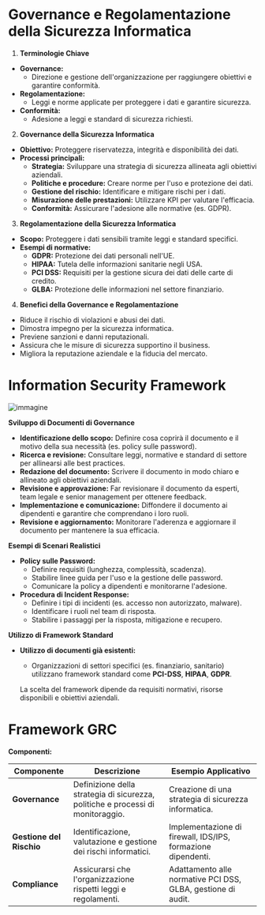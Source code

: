 # Governance e Regolamentazione della Sicurezza Informatica

 1. **Terminologie Chiave**
   - **Governance:** 
     - Direzione e gestione dell'organizzazione per raggiungere obiettivi e garantire conformità.
   - **Regolamentazione:** 
     - Leggi e norme applicate per proteggere i dati e garantire sicurezza.
   - **Conformità:** 
     - Adesione a leggi e standard di sicurezza richiesti.

 2. **Governance della Sicurezza Informatica**
   - **Obiettivo:** Proteggere riservatezza, integrità e disponibilità dei dati.
   - **Processi principali:**
     - **Strategia:** Sviluppare una strategia di sicurezza allineata agli obiettivi aziendali.
     - **Politiche e procedure:** Creare norme per l'uso e protezione dei dati.
     - **Gestione del rischio:** Identificare e mitigare rischi per i dati.
     - **Misurazione delle prestazioni:** Utilizzare KPI per valutare l'efficacia.
     - **Conformità:** Assicurare l'adesione alle normative (es. GDPR).

 3. **Regolamentazione della Sicurezza Informatica**
   - **Scopo:** Proteggere i dati sensibili tramite leggi e standard specifici.
   - **Esempi di normative:**
     - **GDPR:** Protezione dei dati personali nell'UE.
     - **HIPAA:** Tutela delle informazioni sanitarie negli USA.
     - **PCI DSS:** Requisiti per la gestione sicura dei dati delle carte di credito.
     - **GLBA:** Protezione delle informazioni nel settore finanziario.

 4. **Benefici della Governance e Regolamentazione**
   - Riduce il rischio di violazioni e abusi dei dati.
   - Dimostra impegno per la sicurezza informatica.
   - Previene sanzioni e danni reputazionali.
   - Assicura che le misure di sicurezza supportino il business.
   - Migliora la reputazione aziendale e la fiducia del mercato.


# Information Security Framework

![immagine](https://github.com/user-attachments/assets/a8a74226-0add-4c68-b3c7-85e80e911a5f)



 **Sviluppo di Documenti di Governance**
   - **Identificazione dello scopo:** Definire cosa coprirà il documento e il motivo della sua necessità (es. policy sulle password).
   - **Ricerca e revisione:** Consultare leggi, normative e standard di settore per allinearsi alle best practices.
   - **Redazione del documento:** Scrivere il documento in modo chiaro e allineato agli obiettivi aziendali.
   - **Revisione e approvazione:** Far revisionare il documento da esperti, team legale e senior management per ottenere feedback.
   - **Implementazione e comunicazione:** Diffondere il documento ai dipendenti e garantire che comprendano i loro ruoli.
   - **Revisione e aggiornamento:** Monitorare l'aderenza e aggiornare il documento per mantenere la sua efficacia.

 **Esempi di Scenari Realistici**
   - **Policy sulle Password:**
     - Definire requisiti (lunghezza, complessità, scadenza).
     - Stabilire linee guida per l'uso e la gestione delle password.
     - Comunicare la policy a dipendenti e monitorarne l'adesione.
   - **Procedura di Incident Response:**
     - Definire i tipi di incidenti (es. accesso non autorizzato, malware).
     - Identificare i ruoli nel team di risposta.
     - Stabilire i passaggi per la risposta, mitigazione e recupero.

 **Utilizzo di Framework Standard**
   - **Utilizzo di documenti già esistenti:** 
     - Organizzazioni di settori specifici (es. finanziario, sanitario) utilizzano framework standard come **PCI-DSS**, **HIPAA**, **GDPR**.

     La scelta del framework dipende da requisiti normativi, risorse disponibili e obiettivi aziendali.


# Framework GRC
**Componenti:**


| **Componente**         | **Descrizione**                                                      | **Esempio Applicativo**                                           |
|------------------------|----------------------------------------------------------------------|------------------------------------------------------------------|
| **Governance**          | Definizione della strategia di sicurezza, politiche e processi di monitoraggio. | Creazione di una strategia di sicurezza informatica.            |
| **Gestione del Rischio**| Identificazione, valutazione e gestione dei rischi informatici.      | Implementazione di firewall, IDS/IPS, formazione dipendenti.    |
| **Compliance**          | Assicurarsi che l'organizzazione rispetti leggi e regolamenti.       | Adattamento alle normative PCI DSS, GLBA, gestione di audit.    |

